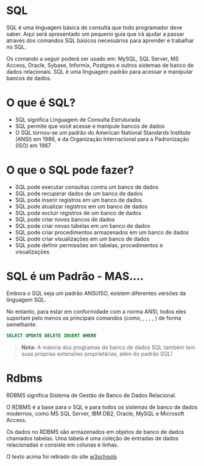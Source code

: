 # SQL
SQL é uma linguagem básica de consulta que todo programador deve saber. Aqui será apresentado um pequeno guia que irá ajudar a passar através dos comandos SQL básicos necessários para aprender e trabalhar no SQL.

Os comando a seguir poderá ser usado em: MySQL, SQL Server, MS Access, Oracle, Sybase, Informix, Postgres e outros sistemas de banco de dados relacionais.
SQL é uma linguagem padrão para acessar e manipular bancos de dados.

# O que é SQL?
* SQL significa Linguagem de Consulta Estruturada
* SQL permite que você acesse e manipule bancos de dados
* O SQL tornou-se um padrão do American National Standards Institute (ANSI) em 1986, e da Organização Internacional para a Padronização (ISO) em 1987

# O que o SQL pode fazer?
* SQL pode executar consultas contra um banco de dados
* SQL pode recuperar dados de um banco de dados
* SQL pode inserir registros em um banco de dados
* SQL pode atualizar registros em um banco de dados
* SQL pode excluir registros de um banco de dados
* SQL pode criar novos bancos de dados
* SQL pode criar novas tabelas em um banco de dados
* SQL pode criar procedimentos armazenados em um banco de dados
* SQL pode criar visualizações em um banco de dados
* SQL pode definir permissões em tabelas, procedimentos e visualizações

# SQL é um Padrão - MAS....
Embora o SQL seja um padrão ANSI/ISO, existem diferentes versões da linguagem SQL.

No entanto, para estar em conformidade com a norma ANSI, todos eles suportam pelo menos os principais comandos (como, , , , , ) de forma semelhante. 
```sql
SELECT UPDATE DELETE INSERT WHERE
```

> **Nota:** A maioria dos programas de banco de dados SQL também tem suas próprias extensões proprietárias, além do padrão SQL!
>

# Rdbms
RDBMS significa Sistema de Gestão de Banco de Dados Relacional.

O RDBMS é a base para o SQL e para todos os sistemas de banco de dados modernos, como MS SQL Server, IBM DB2, Oracle, MySQL e Microsoft Access.

Os dados no RDBMS são armazenados em objetos de banco de dados chamados tabelas. Uma tabela é uma coleção de entradas de dados relacionadas e consiste em colunas e linhas.

O texto acima foi retirado do site [w3schools](https://www.w3schools.com/sql/sql_intro.asp)
